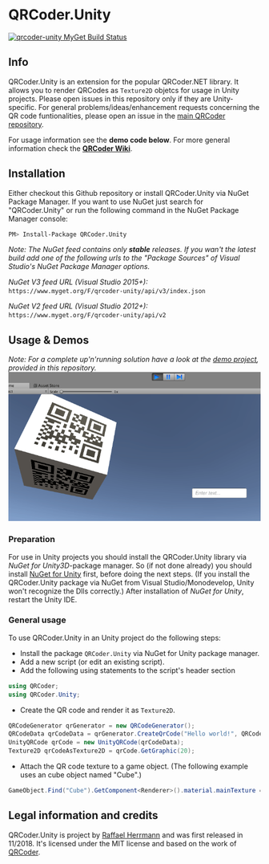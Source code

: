 # QRCoder.Unity
[![qrcoder-unity MyGet Build Status](https://www.myget.org/BuildSource/Badge/qrcoder-unity?identifier=ebdfbc4c-0c57-4f3d-9afd-1f9a0abde8ca&kill_cache=1)](https://www.myget.org/feed/Packages/qrcoder-unity)
## Info 

QRCoder.Unity is an extension for the popular QRCoder.NET library. It allows you to render QRCodes as `Texture2D` objetcs for usage in Unity projects. Please open issues in this repository only if they are Unity-specific. For general problems/ideas/enhancement requests concerning the QR code funtionalities, please open an issue in the [main QRCoder repository](https://github.com/codebude/QRCoder).

For usage information see the **demo code below**. For more general information check the [**QRCoder Wiki**](https://github.com/codebude/QRCoder/wiki).
 
 
## Installation

Either checkout this Github repository or install QRCoder.Unity via NuGet Package Manager. If you want to use NuGet just search for "QRCoder.Unity" or run the following command in the NuGet Package Manager console:
```bash
PM> Install-Package QRCoder.Unity
```
  
*Note: The NuGet feed contains only **stable** releases. If you wan't the latest build add one of the following urls to the "Package Sources" of Visual Studio's NuGet Package Manager options.*

*NuGet V3 feed URL (Visual Studio 2015+):* `https://www.myget.org/F/qrcoder-unity/api/v3/index.json`

*NuGet V2 feed URL (Visual Studio 2012+):* `https://www.myget.org/F/qrcoder-unity/api/v2`


## Usage & Demos

*Note: For a complete up'n'running solution have a look at the [demo project](https://github.com/codebude/QRCoder.Unity/tree/master/QRCoder.Unity.Demo), provided in this repository.*
![Demo animation](/Assets/QRCoder.Unity_demo.gif "Demo app from this repository")

### Preparation
For use in Unity projects you should install the QRCoder.Unity library via *NuGet for Unity3D*-package manager. So (if not done already) you should install [NuGet for Unity](https://github.com/GlitchEnzo/NuGetForUnity) first, before doing the next steps. (If you install the QRCoder.Unity package via NuGet from Visual Studio/Monodevelop, Unity won't recognize the Dlls correctly.) After installation of *NuGet for Unity*, restart the Unity IDE.

### General usage
To use QRCoder.Unity in an Unity project do the following steps:  
- Install the package `QRCoder.Unity` via NuGet for Unity package manager.
- Add a new script (or edit an existing script).
- Add the following using statements to the script's header section
```csharp
using QRCoder;
using QRCoder.Unity;
```
- Create the QR code and render it as `Texture2D`.
```csharp
QRCodeGenerator qrGenerator = new QRCodeGenerator();
QRCodeData qrCodeData = qrGenerator.CreateQrCode("Hello world!", QRCodeGenerator.ECCLevel.Q);
UnityQRCode qrCode = new UnityQRCode(qrCodeData);
Texture2D qrCodeAsTexture2D = qrCode.GetGraphic(20);
```
- Attach the QR code texture to a game object. (The following example uses an cube object named "Cube".)
```csharp
GameObject.Find("Cube").GetComponent<Renderer>().material.mainTexture = qrCodeAsTexture2D;
```
  
## Legal information and credits

QRCoder.Unity is project by [Raffael Herrmann](http://raffaelherrmann.de) and was first released 
in 11/2018. It's licensed under the MIT license and based on the work of [QRCoder](https://github.com/codebude/QRCoder).
